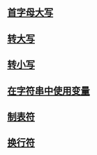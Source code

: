 ## [首字母大写](./title.py)

## [转大写](./upper.py)

## [转小写](./lower.py)

## [在字符串中使用变量](./f.py)

## [制表符](./tabs.py)

## [换行符](./new-line.py)

